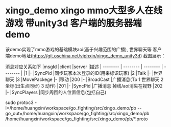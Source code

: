 # xingo_demo xingo mmo大型多人在线游戏 带unity3d 客户端的服务器端demo
该demo实现了mmo游戏的基础模块aoi(基于兴趣范围的广播), 世界聊天等
客户端demo地址(https://git.oschina.net/viphxin/xingo_demo_unity3d)
截图展示：

消息对应关系如下
|msgId            |client                 |server               |描述
| -------- | -------- | -------- | -------- |
|1                  |-                    |SyncPid              |同步玩家本次登录的ID(用来标识玩家)
|2                  |Talk                 |-                    |世界聊天
|3                  |MovePackege          |-                    |移动
|200                |-                    |BroadCast            |广播消息(Tp 1 世界聊天 2 坐标(出生点同步) 3 动作)
|201                |-                    |SyncPid              |广播消息 掉线/aoi消失在视野
|202                |-                    |SyncPlayers          |同步周围的人位置信息(包括自己)

sudo protoc3 -I=/home/huangxin/workspace/go_fighting/src/xingo_demo/pb --go_out=/home/huangxin/workspace/go_fighting/src/xingo_demo/pb /home/huangxin/workspace/go_fighting/src/xingo_demo/pb/*.proto
